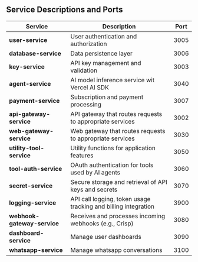 
## Service Descriptions and Ports

| Service | Description | Port |
|---------|-------------|------|
| **user-service** | User authentication and authorization | 3005 |
| **database-service** | Data persistence layer | 3006 |
| **key-service** | API key management and validation | 3003 |
| **agent-service** | AI model inference service wit Vercel AI SDK | 3040 |
| **payment-service** | Subscription and payment processing | 3007 |
| **api-gateway-service** | API gateway that routes requests to appropriate services | 3002 |
| **web-gateway-service** | Web gateway that routes requests to appropriate services | 3030 |
| **utility-tool-service** | Utility functions for application features | 3050 |
| **tool-auth-service** | OAuth authentication for tools used by AI agents | 3060 |
| **secret-service** | Secure storage and retrieval of API keys and secrets | 3070 |
| **logging-service** | API call logging, token usage tracking and billing integration | 3900 |
| **webhook-gateway-service** | Receives and processes incoming webhooks (e.g., Crisp) | 3080 |
| **dashboard-service** | Manage user dashboards | 3090 |
| **whatsapp-service** | Manage whatsapp conversations | 3100 |

